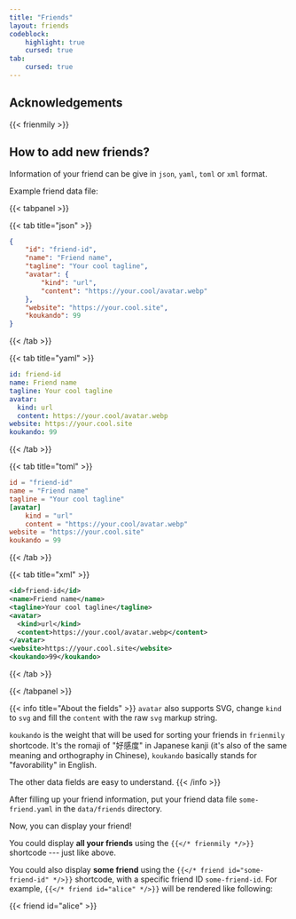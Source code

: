 ```yaml
---
title: "Friends"
layout: friends
codeblock:
    highlight: true
    cursed: true
tab:
    cursed: true
---
```



<!-- {{</* friend id="some-friend" */>}} -->

<!-- {{< friend id="apple" >}} -->

<!-- {{< friend id="alice" >}} -->

## Acknowledgements

{{< frienmily >}}


## How to add new friends?

Information of your friend can be give in `json`, `yaml`, `toml` or `xml` format.

Example friend data file:

{{< tabpanel >}}

{{< tab title="json" >}}
```json
{
    "id": "friend-id",
    "name": "Friend name",
    "tagline": "Your cool tagline",
    "avatar": {
        "kind": "url",
        "content": "https://your.cool/avatar.webp"
    },
    "website": "https://your.cool.site",
    "koukando": 99
}
```
{{< /tab >}}

{{< tab title="yaml" >}}
```yaml
id: friend-id
name: Friend name
tagline: Your cool tagline
avatar:
  kind: url
  content: https://your.cool/avatar.webp
website: https://your.cool.site
koukando: 99
```
{{< /tab >}}

{{< tab title="toml" >}}
```toml
id = "friend-id"
name = "Friend name"
tagline = "Your cool tagline"
[avatar]
    kind = "url"
    content = "https://your.cool/avatar.webp"
website = "https://your.cool.site"
koukando = 99
```
{{< /tab >}}

{{< tab title="xml" >}}
```xml
<id>friend-id</id>
<name>Friend name</name>
<tagline>Your cool tagline</tagline>
<avatar>
  <kind>url</kind>
  <content>https://your.cool/avatar.webp</content>
</avatar>
<website>https://your.cool.site</website>
<koukando>99</koukando>
```
{{< /tab >}}

{{< /tabpanel >}}

{{< info title="About the fields" >}}
`avatar` also supports SVG, change `kind` to `svg` and fill the `content` with the raw `svg` markup string.

`koukando` is the weight that will be used for sorting your friends in `frienmily` shortcode. It's the romaji of "好感度" in Japanese kanji (it's also of the same meaning and orthography in Chinese), `koukando` basically stands for "favorability" in English.

The other data fields are easy to understand.
{{< /info >}}

After filling up your friend information, put your friend data file `some-friend.yaml` in the `data/friends` directory.

Now, you can display your friend!

You could display **all your friends** using the `{{</* frienmily */>}}` shortcode --- just like above.

You could also display **some friend** using the `{{</* friend id="some-friend-id" */>}}` shortcode, with a specific friend ID `some-friend-id`. For example, `{{</* friend id="alice" */>}}` will be rendered like following:

{{< friend id="alice" >}}
